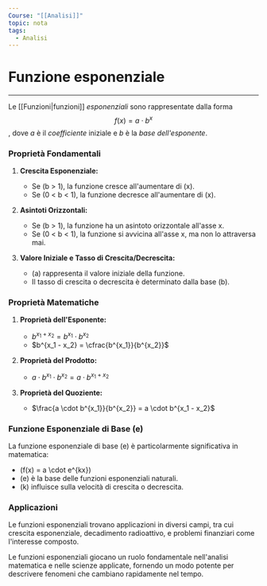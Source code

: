 ```yaml
---
Course: "[[Analisi]]"
topic: nota
tags:
  - Analisi
---
```

# Funzione esponenziale
---
Le [[Funzioni|funzioni]] _esponenziali_ sono rappresentate dalla forma $$f(x) = a \cdot b^x$$, dove $a$ è il _coefficiente_ iniziale e $b$ è la _base dell'esponente_.

### Proprietà Fondamentali

1. **Crescita Esponenziale:**
   - Se \(b > 1\), la funzione cresce all'aumentare di \(x\).
   - Se \(0 < b < 1\), la funzione decresce all'aumentare di \(x\).

2. **Asintoti Orizzontali:**
   - Se \(b > 1\), la funzione ha un asintoto orizzontale all'asse x.
   - Se \(0 < b < 1\), la funzione si avvicina all'asse x, ma non lo attraversa mai.

3. **Valore Iniziale e Tasso di Crescita/Decrescita:**
   - \(a\) rappresenta il valore iniziale della funzione.
   - Il tasso di crescita o decrescita è determinato dalla base \(b\).

### Proprietà Matematiche

1. **Proprietà dell'Esponente:**
   - $b^{x_1 + x_2} = b^{x_1} \cdot b^{x_2}$
   - $b^{x_1 - x_2} = \cfrac{b^{x_1}}{b^{x_2}}$

2. **Proprietà del Prodotto:**
   - $a \cdot b^{x_1} \cdot b^{x_2} = a \cdot b^{x_1 + x_2}$

3. **Proprietà del Quoziente:**
   - $\frac{a \cdot b^{x_1}}{b^{x_2}} = a \cdot b^{x_1 - x_2}$

### Funzione Esponenziale di Base \(e\)

La funzione esponenziale di base \(e\) è particolarmente significativa in matematica:
   - \(f(x) = a \cdot e^{kx}\)
   - \(e\) è la base delle funzioni esponenziali naturali.
   - \(k\) influisce sulla velocità di crescita o decrescita.

### Applicazioni

Le funzioni esponenziali trovano applicazioni in diversi campi, tra cui crescita esponenziale, decadimento radioattivo, e problemi finanziari come l'interesse composto.

Le funzioni esponenziali giocano un ruolo fondamentale nell'analisi matematica e nelle scienze applicate, fornendo un modo potente per descrivere fenomeni che cambiano rapidamente nel tempo.
